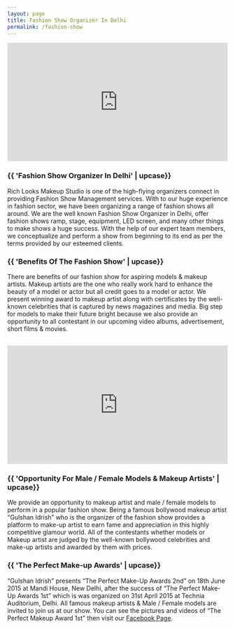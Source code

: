 ```yaml
---
layout: page
title: Fashion Show Organizer In Delhi
permalink: /fashion-show
---
```

<section class="fw-main-row">
    <div class="fw-main-row-bg"></div>
    <div class="fw-main-row-overlay has-color"></div>
    <div class="fw-container ">        
        <div class="fw-row">
            <div class="fw-col-xs-12 fw-col-sm-6">
                <div class="textblock-shortcode icon-box">
                    <iframe width="100%" height="270" src="https://www.youtube.com/embed/hqijXn74EHk" frameborder="0" allowfullscreen></iframe>
                    <h3 class="text-heading color-orange"><span>{{ 'Fashion Show Organizer In Delhi' | upcase}}</span></h3>
                    <span class="color-grey droid-font font-14px">Rich Looks Makeup Studio is one of the high-flying organizers connect in providing Fashion Show Management services. With to our huge experience in fashion sector, we have been organizing a range of fashion shows all around. We are the well known Fashion Show Organizer in Delhi, offer fashion shows ramp, stage, equipment, LED screen, and many other things to make shows a huge success. With the help of our expert team members, we conceptualize and perform a show from beginning to its end as per the terms provided by our esteemed clients.
                    </span>
                </div>
            </div>
            <div class="fw-col-xs-12 fw-col-sm-6">
                <div class="textblock-shortcode icon-box">
                    <img src="{{ site.github.url }}/images/fashion-show3.jpg" alt="">
                    <h3 class="text-heading color-blue"><span>{{ 'Benefits Of The Fashion Show' | upcase}}</span></h3>
                    <span class="color-grey droid-font font-14px">There are benefits of our fashion show for aspiring models & makeup artists. Makeup artists are the one who really work hard to enhance the beauty of a model or actor but all credit goes to a model or actor. We present winning award to makeup artist along with certificates by the well-known celebrities that is captured by news magazines and media. Big step for models to make their future bright because we also provide an opportunity to all contestant in our upcoming video albums, advertisement, short films & movies.
                    </span>
                </div>
            </div>
        </div>
        <div class="fw-row">
            <div class="fw-col-xs-12">
                <div class="fw-divider-space" style="padding-top: 30px;"></div>
            </div>
        </div>
        <div class="fw-row">
            <div class="fw-col-xs-12 fw-col-sm-6">
                <div class="textblock-shortcode icon-box">
                    <iframe width="100%" height="270" src="https://www.youtube.com/embed/xlrxKsY2S14" frameborder="0" allowfullscreen></iframe>
                    <h3 class="text-heading color-pink"><span>{{ 'Opportunity For Male / Female Models & Makeup Artists' | upcase}}</span></h3>
                    <span class="color-grey droid-font font-14px">We provide an opportunity to makeup artist and male / female models to perform in a popular fashion show. Being a famous bollywood makeup artist “Gulshan Idrish” who is the organizer of the fashion show provides a platform to make-up artist to earn fame and appreciation in this highly competitive glamour world. All of the contestants whether models or Makeup artist are judged by the well-known bollywood celebrities and make-up artists and awarded by them with prices.
                    </span>
                </div>
            </div>
            <div class="fw-col-xs-12 fw-col-sm-6">
                <div class="textblock-shortcode icon-box">
                    <img src="{{ site.github.url }}/images/fashion-show4.jpg" alt="">
                    <h3 class="text-heading color-green"><span>{{ 'The Perfect Make-up Awards' | upcase}}</span></h3>
                    <span class="color-grey droid-font font-14px">“Gulshan Idrish” presents “The Perfect Make-Up Awards 2nd” on 18th June 2015 at Mandi House, New Delhi, after the success of “The Perfect Make-Up Awards 1st” which is was organized on 31st April 2015 at Technia Auditorium, Delhi. All famous makeup artists & Male / Female models are invited to join us at our show. You can see the pictures and videos of “The Perfect Makeup Award 1st” then visit our <span class="color-orange"><a href="https://www.facebook.com/pages/The-Perfect-Makeup-Awards/1572606932993929">Facebook Page</a></span>.
                    </span>
                </div>
            </div>
        </div>
    </div>
</section>
